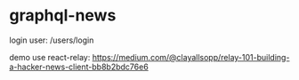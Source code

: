 # graphql-news

login user: /users/login

demo use react-relay: https://medium.com/@clayallsopp/relay-101-building-a-hacker-news-client-bb8b2bdc76e6